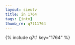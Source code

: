 ```yaml
--- 
layout: sieutv
title: in 1764
tags: [intv]
thumb_re: q7t11764
---
```

{% include q7t1 key="1764" %} 
